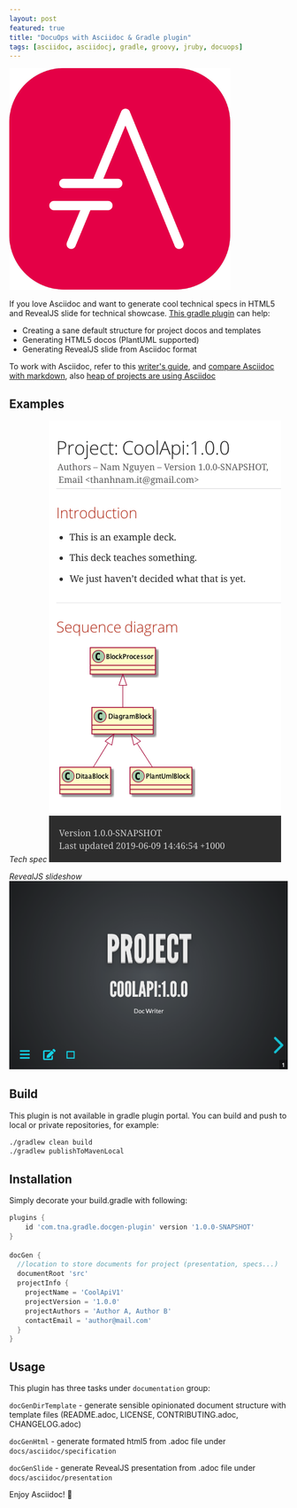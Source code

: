 ```yaml
---
layout: post
featured: true
title: "DocuOps with Asciidoc & Gradle plugin"
tags: [asciidoc, asciidocj, gradle, groovy, jruby, docuops]
---
```


![Header](/images/posts/2019-06-09-head.png#headerimage 'Spec')

If you love Asciidoc and want to generate cool technical specs in HTML5 and RevealJS slide for technical showcase. [This gradle plugin](https://github.com/thanhnamit/docgen-gradle-plugin) can help:

* Creating a sane default structure for project docos and templates
* Generating HTML5 docos (PlantUML supported)
* Generating RevealJS slide from Asciidoc format

To work with Asciidoc, refer to this [writer's guide](https://asciidoctor.org/docs/asciidoc-writers-guide/#listing-and-source-code-blocks), and [compare Asciidoc with markdown](https://asciidoctor.org/docs/asciidoc-vs-markdown/), also [heap of projects are using Asciidoc](https://github.com/asciidoctor/asciidoctor.org/issues/270)

## Examples

*Tech spec*
![Spec](/images/posts/2019-06-09-spec.png#bodyimage 'Spec')

*RevealJS slideshow*
![Spec](/images/posts/2019-06-09-slide.png#bodyimage 'Spec')

## Build
This plugin is not available in gradle plugin portal. You can build and push to local or private repositories, for example:

```sh
./gradlew clean build
./gradlew publishToMavenLocal
```
<p/>
 
## Installation
Simply decorate your build.gradle with following:

```groovy
plugins {
    id 'com.tna.gradle.docgen-plugin' version '1.0.0-SNAPSHOT'
}

docGen {
  //location to store documents for project (presentation, specs...)
  documentRoot 'src' 
  projectInfo {
    projectName = 'CoolApiV1'
    projectVersion = '1.0.0'
    projectAuthors = 'Author A, Author B'
    contactEmail = 'author@mail.com'   
  }
}
```
<p/>

## Usage 
This plugin has three tasks under `documentation` group:

`docGenDirTemplate` - generate sensible opinionated document structure with template files (README.adoc, LICENSE, CONTRIBUTING.adoc, CHANGELOG.adoc)

`docGenHtml` - generate formated html5 from .adoc file under `docs/asciidoc/specification`

`docGenSlide` - generate RevealJS presentation from .adoc file under `docs/asciidoc/presentation`

Enjoy Asciidoc! :feet:

